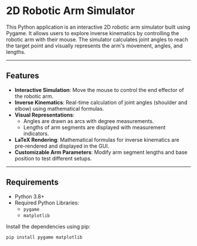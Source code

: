 # 2D Robotic Arm Simulator

This Python application is an interactive 2D robotic arm simulator built using Pygame. It allows users to explore inverse kinematics by controlling the robotic arm with their mouse. The simulator calculates joint angles to reach the target point and visually represents the arm's movement, angles, and lengths.

---

## Features

- **Interactive Simulation**: Move the mouse to control the end effector of the robotic arm.
- **Inverse Kinematics**: Real-time calculation of joint angles (shoulder and elbow) using mathematical formulas.
- **Visual Representations**:
  - Angles are drawn as arcs with degree measurements.
  - Lengths of arm segments are displayed with measurement indicators.
- **LaTeX Rendering**: Mathematical formulas for inverse kinematics are pre-rendered and displayed in the GUI.
- **Customizable Arm Parameters**: Modify arm segment lengths and base position to test different setups.

---

## Requirements

- Python 3.8+
- Required Python Libraries:
  - `pygame`
  - `matplotlib`

Install the dependencies using pip:

```bash
pip install pygame matplotlib
